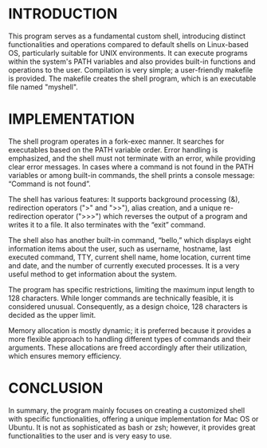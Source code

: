 # INTRODUCTION
This program serves as a fundamental custom shell, introducing distinct functionalities and operations compared to default shells on Linux-based OS, particularly suitable for UNIX environments. It can execute programs within the system's PATH variables and also provides built-in functions and operations to the user. Compilation is very simple; a user-friendly makefile is provided. The makefile creates the shell program, which is an executable file named "myshell".

# IMPLEMENTATION

The shell program operates in a fork-exec manner. It searches for executables based on the PATH variable order. Error handling is emphasized, and the shell must not terminate with an error, while providing clear error messages. In cases where a command is not found in the PATH variables or among built-in commands, the shell prints a console message: “Command is not found”.

The shell has various features: It supports background processing (&), redirection operators (">" and ">>"), alias creation, and a unique re-redirection operator (">>>") which reverses the output of a program and writes it to a file. It also terminates with the “exit” command. 

The shell also has another built-in command, “bello,” which displays eight information items about the user, such as username, hostname, last executed command, TTY, current shell name, home location, current time and date, and the number of currently executed processes. It is a very useful method to get information about the system.

The program has specific restrictions, limiting the maximum input length to 128 characters.  While longer commands are technically feasible, it is considered unusual. Consequently, as a design choice, 128 characters is decided as the upper limit. 

Memory allocation is mostly dynamic; it is preferred because it provides a more flexible approach to handling different types of commands and their arguments. These allocations are freed accordingly after their utilization, which ensures memory efficiency.

# CONCLUSION
In summary, the program mainly focuses on creating a customized shell with specific functionalities, offering a unique implementation for Mac OS or Ubuntu. It is not as sophisticated as bash or zsh; however, it provides great functionalities to the user and is very easy to use. 


